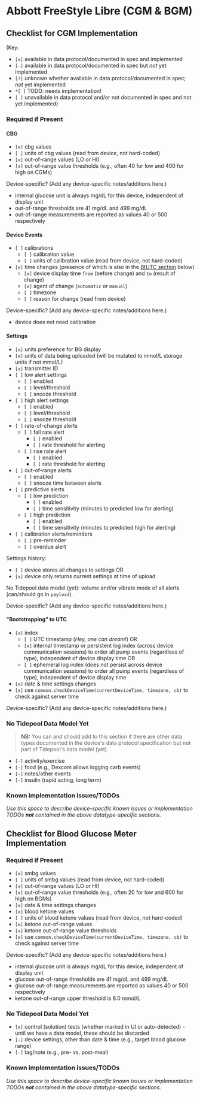 # Abbott FreeStyle Libre (CGM & BGM)

## Checklist for CGM Implementation

(Key:

 - `[x]` available in data protocol/documented in spec and implemented
 - `[-]` available in data protocol/documented in spec but *not* yet implemented
 - `[?]` unknown whether available in data protocol/documented in spec; *not* yet implemented
 - `*[ ]` TODO: needs implementation!
 - `[ ]` unavailable in data protocol and/or not documented in spec and not yet implemented)

### Required if Present

#### CBG

  - `[x]` cbg values
  - `[ ]` units of cbg values (read from device, not hard-coded)
  - `[x]` out-of-range values (LO or HI)
  - `[x]` out-of-range value thresholds (e.g., often 40 for low and 400 for high on CGMs)

Device-specific? (Add any device-specific notes/additions here.)
  - internal glucose unit is always mg/dL for this device, independent of display unit
  - out-of-range thresholds are 41 mg/dL and 499 mg/dL
  - out-of-range measurements are reported as values 40 or 500 respectively

#### Device Events
  - `[ ]` calibrations
    - `[ ]` calibration value
    - `[ ]` units of calibration value (read from device, not hard-coded)
  - `[x]` time changes (presence of which is also in the [BtUTC section](#bootstrapping-to-utc) below)
    - `[x]` device display time `from` (before change) and `to` (result of change)
    - `[x]` agent of change (`automatic` or `manual`)
    - `[ ]` timezone
    - `[ ]` reason for change (read from device)

Device-specific? (Add any device-specific notes/additions here.)
  - device does not need calibration

#### Settings

  - `[x]` units preference for BG display
  - `[x]` units of data being uploaded (will be mutated to mmol/L storage units if not mmol/L)
  - `[x]` transmitter ID
  - `[ ]` low alert settings
    - `[ ]` enabled
    - `[ ]` level/threshold
    - `[ ]` snooze threshold
  - `[ ]` high alert settings
    - `[ ]` enabled
    - `[ ]` level/threshold
    - `[ ]` snooze threshold
  - `[ ]` rate-of-change alerts
    - `[ ]` fall rate alert
        - `[ ]` enabled
        - `[ ]` rate threshold for alerting
    - `[ ]` rise rate alert
        - `[ ]` enabled
        - `[ ]` rate threshold for alerting
  - `[ ]` out-of-range alerts
    - `[ ]` enabled
    - `[ ]` snooze time between alerts
  - `[ ]` predictive alerts
    - `[ ]` low prediction
        - `[ ]` enabled
        - `[ ]` time sensitivity (minutes to predicted low for alerting)
    - `[ ]` high prediction
        - `[ ]` enabled
        - `[ ]` time sensitivity (minutes to predicted high for alerting)
  - `[ ]` calibration alerts/reminders
    - `[ ]` pre-reminder
    - `[ ]` overdue alert

Settings history:

  - `[ ]` device stores all changes to settings OR
  - `[x]` device only returns current settings at time of upload

No Tidepool data model (yet): volume and/or vibrate mode of all alerts (can/should go in `payload`).

Device-specific? (Add any device-specific notes/additions here.)

#### "Bootstrapping" to UTC

  - `[x]` index
    - `[ ]` UTC timestamp (*Hey, one can dream!*) OR
    - `[x]` internal timestamp or persistent log index (across device communication sessions) to order all pump events (regardless of type), independent of device display time OR
    - `[ ]` ephemeral log index (does not persist across device communication sessions) to order all pump events (regardless of type), independent of device display time
  - `[x]` date & time settings changes
  - `[x]` use `common.checkDeviceTime(currentDeviceTime, timezone, cb)` to check against server time

Device-specific? (Add any device-specific notes/additions here.)

### No Tidepool Data Model Yet

> **NB:** You can and should add to this section if there are other data types documented in the device's data protocol specification but not part of Tidepool's data model (yet).

  - `[-]` activity/exercise
  - `[-]` food (e.g., Dexcom allows logging carb events)
  - `[-]` notes/other events
  - `[-]` insulin (rapid acting, long term)

### Known implementation issues/TODOs

*Use this space to describe device-specific known issues or implementation TODOs **not** contained in the above datatype-specific sections.*


## Checklist for Blood Glucose Meter Implementation

### Required if Present

- `[x]` smbg values
- `[ ]` units of smbg values (read from device, not hard-coded)
- `[x]` out-of-range values (LO or HI)
- `[x]` out-of-range value thresholds (e.g., often 20 for low and 600 for high on BGMs)
- `[x]` date & time settings changes
- `[x]` blood ketone values
- `[ ]` units of blood ketone values (read from device, not hard-coded)
- `[x]` ketone out-of-range values
- `[x]` ketone out-of-range value thresholds
- `[x]` use `common.checkDeviceTime(currentDeviceTime, timezone, cb)` to check against server time

Device-specific? (Add any device-specific notes/additions here.)
  - internal glucose unit is always mg/dL for this device, independent of display unit
  - glucose out-of-range thresholds are 41 mg/dL and 499 mg/dL
  - glucose out-of-range measurements are reported as values 40 or 500 respectively
  - ketone out-of-range upper threshold is 8.0 mmol/L

### No Tidepool Data Model Yet

- `[x]` control (solution) tests (whether marked in UI or auto-detected) - until we have a data model, these should be discarded
- `[-]` device settings, other than date & time (e.g., target blood glucose range)
- `[-]` tag/note (e.g., pre- vs. post-meal)

### Known implementation issues/TODOs

*Use this space to describe device-specific known issues or implementation TODOs **not** contained in the above datatype-specific sections.*
